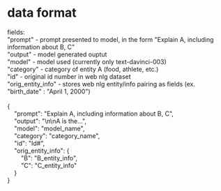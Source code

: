 # data format

fields: <br />
"prompt" - prompt presented to model, in the form "Explain A, including information about B, C" <br />
"output" - model generated ouptut <br />
"model" - model used (currently only text-davinci-003) <br />
"category" - category of entity A (food, athlete, etc.) <br />
"id" - original id number in web nlg dataset <br />
"orig_entity_info" - stores web nlg entity/info pairing as fields (ex. "birth_date" : "April 1, 2000") <br />
<br />
{ <br />
&nbsp;&nbsp;&nbsp;&nbsp;"prompt": "Explain A, including information about B, C", <br />
&nbsp;&nbsp;&nbsp;&nbsp;"output": "\n\nA is the...", <br />
&nbsp;&nbsp;&nbsp;&nbsp;"model": "model_name", <br />
&nbsp;&nbsp;&nbsp;&nbsp;"category": "category_name", <br />
&nbsp;&nbsp;&nbsp;&nbsp;"id": "Id#", <br />
&nbsp;&nbsp;&nbsp;&nbsp;"orig_entity_info": { <br />
&nbsp;&nbsp;&nbsp;&nbsp;&nbsp;&nbsp;&nbsp;&nbsp;"B": "B_entity_info", <br />
&nbsp;&nbsp;&nbsp;&nbsp;&nbsp;&nbsp;&nbsp;&nbsp;"C": "C_entity_info" <br />
&nbsp;&nbsp;&nbsp;&nbsp;} <br />
  } <br />
  

